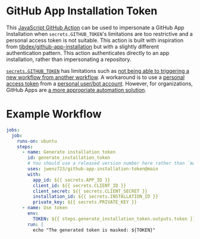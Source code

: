 # GitHub App Installation Token

This [JavaScript GitHub Action](https://help.github.com/en/actions/building-actions/about-actions#javascript-actions) can be used to impersonate a GitHub App Installation when `secrets.GITHUB_TOKEN`'s limitations are too restrictive and a personal access token is not suitable.
This action is built with inspiration from [tibdex/github-app-installation](https://github.com/tibdex/github-app-token) but with a slightly different
authentication pattern. This action authenticates directly to an app installation, rather than impersonating a repository.

[`secrets.GITHUB_TOKEN`](https://help.github.com/en/actions/configuring-and-managing-workflows/authenticating-with-the-github_token) has limitations such as [not being able to triggering a new workflow from another workflow](https://github.community/t5/GitHub-Actions/Triggering-a-new-workflow-from-another-workflow/td-p/31676).
A workaround is to use a [personal access token](https://help.github.com/en/github/authenticating-to-github/creating-a-personal-access-token-for-the-command-line) from a [personal user/bot account](https://help.github.com/en/github/getting-started-with-github/types-of-github-accounts#personal-user-accounts).
However, for organizations, GitHub Apps are [a more appropriate automation solution](https://developer.github.com/apps/differences-between-apps/#machine-vs-bot-accounts).

# Example Workflow

```yml
jobs:
  job:
    runs-on: ubuntu
    steps:
      - name: Generate installation token
        id: generate_installation_token
        # You should use a released version number here rather than `main`
        uses: jwenz723/github-app-installation-token@main
        with:
          app_id: ${{ secrets.APP_ID }}
          client_id: ${{ secrets.CLIENT_ID }}
          client_secret: ${{ secrets.CLIENT_SECRET }}
          installation_id: ${{ secrets.INSTALLATION_ID }}
          private_key: ${{ secrets.PRIVATE_KEY }}
      - name: Use token
        env:
          TOKEN: ${{ steps.generate_installation_token.outputs.token }}
        run: |
          echo "The generated token is masked: ${TOKEN}"
```
